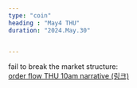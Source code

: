 ```yaml
---
type: "coin"
heading : "May4 THU"
duration: "2024.May.30"


---
```

 

fail to break the market structure:  
[order flow THU 10am narrative (링크)](/todo/images/order-flow-2024-05-30-10AM.png)

